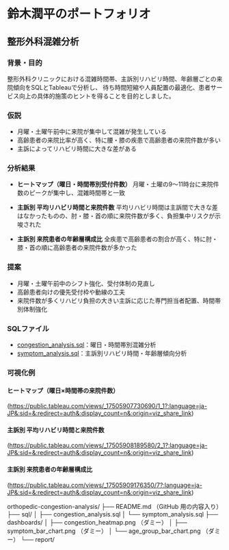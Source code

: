 # 鈴木潤平のポートフォリオ

## 整形外科混雑分析

### 背景・目的
整形外科クリニックにおける混雑時間帯、主訴別リハビリ時間、年齢層ごとの来院傾向をSQLとTableauで分析し、
待ち時間短縮や人員配置の最適化、患者サービス向上の具体的施策のヒントを得ることを目的としました。

### 仮説
- 月曜・土曜午前中に来院が集中して混雑が発生している
- 高齢患者の来院比率が高く、特に腰・膝の疾患で高齢患者の来院件数が多い
- 主訴によってリハビリ時間に大きな差がある

### 分析結果
- **ヒートマップ（曜日・時間帯別受付件数）**
  月曜・土曜の9〜11時台に来院件数のピークが集中し、混雑時間帯と一致

- **主訴別 平均リハビリ時間と来院件数**
  平均リハビリ時間は主訴間で大きな差はなかったものの、肘・膝・首の順に来院件数が多く、負担集中リスクが示唆された

- **主訴別 来院患者の年齢層構成比**
  全疾患で高齢患者の割合が高く、特に肘・膝・首の順に高齢患者の来院件数が多かった

### 提案
- 月曜・土曜午前中のシフト強化、受付体制の見直し
- 高齢患者向けの優先受付枠や動線の工夫
- 来院件数が多くリハビリ負担の大きい主訴に応じた専門担当者配置、時間帯別体制強化

### SQLファイル
- [congestion_analysis.sql](./sql/congestion_analysis.sql)：曜日・時間帯別混雑分析
- [symptom_analysis.sql](./sql/symptom_analysis.sql)：主訴別リハビリ時間・年齢層傾向分析

### 可視化例
#### ヒートマップ（曜日×時間帯の来院件数）
(https://public.tableau.com/views/_17505907730690/1_1?:language=ja-JP&:sid=&:redirect=auth&:display_count=n&:origin=viz_share_link)


#### 主訴別 平均リハビリ時間と来院件数
(https://public.tableau.com/views/_17505908189580/2_1?:language=ja-JP&:sid=&:redirect=auth&:display_count=n&:origin=viz_share_link)

#### 主訴別 来院患者の年齢層構成比
(https://public.tableau.com/views/_17505909176350/7?:language=ja-JP&:sid=&:redirect=auth&:display_count=n&:origin=viz_share_link)


orthopedic-congestion-analysis/
├── README.md  （GitHub 用の内容入り）
├── sql/
│   ├── congestion_analysis.sql
│   └── symptom_analysis.sql
├── dashboards/
│   ├── congestion_heatmap.png （ダミー）
│   ├── symptom_bar_chart.png （ダミー）
│   └── age_group_bar_chart.png （ダミー）
└── report/
